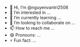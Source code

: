 - 👋 Hi, I’m @nguyenvantri2508
- 👀 I’m interested in ...
- 🌱 I’m currently learning ...
- 💞️ I’m looking to collaborate on ...
- 📫 How to reach me ...
- 😄 Pronouns: ...
- ⚡ Fun fact: ...

<!---
nguyenvantri2508/nguyenvantri2508 is a ✨ special ✨ repository because its `README.md` (this file) appears on your GitHub profile.
You can click the Preview link to take a look at your changes.
--->
